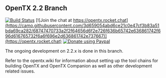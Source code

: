 ﻿## OpenTX 2.2 Branch

[![Build Status](https://travis-ci.org/opentx/opentx.svg?branch=next)](https://travis-ci.org/opentx/opentx)
[![Join the chat at https://opentx.rocket.chat](https://camo.githubusercontent.com/3d659054abd6ce21c0e47cf3b83a51bda69ca282/68747470733a2f2f64656d6f2e726f636b65742e636861742f696d616765732f6a6f696e2d636861742e737667)](https://opentx.rocket.chat)
[![Donate using Paypal](https://img.shields.io/badge/paypal-donate-yellow.svg)](https://www.paypal.com/cgi-bin/webscr?cmd=_s-xclick&hosted_button_id=DJ9MASSKVW8WN)

The ongoing development on 2.2.x is done in this branch.

Refer to the opentx.wiki for information about setting up the tool chains for building OpenTX and OpenTX Companion as well as other development related issues.
